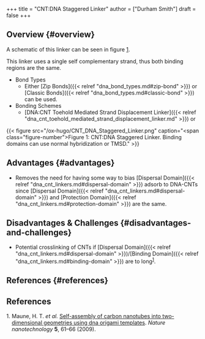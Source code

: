 +++
title = "CNT:DNA Staggered Linker"
author = ["Durham Smith"]
draft = false
+++

## Overview {#overview}

A schematic of this linker can be seen in figure [1](#figure--fig:cnt-dna-staggered-linker).

This linker uses a single self complementary strand, thus both binding regions are the same.

-   Bond Types
    -   Either [Zip Bonds]({{< relref "dna_bond_types.md#zip-bond" >}}) or [Classic Bonds]({{< relref "dna_bond_types.md#classic-bond" >}}) can be used.
-   Bonding Schemes
    -   [DNA:CNT Toehold Mediated Strand Displacement Linker]({{< relref "dna_cnt_toehold_mediated_strand_displacement_linker.md" >}}) or

<a id="figure--fig:cnt-dna-staggered-linker"></a>

{{< figure src="/ox-hugo/CNT_DNA_Staggered_Linker.png" caption="<span class=\"figure-number\">Figure 1: </span>CNT:DNA Staggered Linker. Binding domains can use normal hybridization or TMSD." >}}


## Advantages {#advantages}

-   Removes the need for having some way to bias [Dispersal Domain]({{< relref "dna_cnt_linkers.md#dispersal-domain" >}}) adsorb to DNA-CNTs since [Dispersal Domain]({{< relref "dna_cnt_linkers.md#dispersal-domain" >}}) and [Protection Domain]({{< relref "dna_cnt_linkers.md#protection-domain" >}}) are the same.


## Disadvantages &amp; Challenges {#disadvantages-and-challenges}

-   Potential crosslinking of CNTs if [Dispersal Domain]({{< relref "dna_cnt_linkers.md#dispersal-domain" >}})/[Binding Domain]({{< relref "dna_cnt_linkers.md#binding-domain" >}}) are to long<sup><a href="#citeproc_bib_item_1">1</a></sup>.


## References {#references}

## References

<style>.csl-left-margin{float: left; padding-right: 0em;}
 .csl-right-inline{margin: 0 0 0 1em;}</style><div class="csl-bib-body">
  <div class="csl-entry"><a id="citeproc_bib_item_1"></a>
    <div class="csl-left-margin">1.</div><div class="csl-right-inline">Maune, H. T. <i>et al.</i> <a href="https://doi.org/10.1038/nnano.2009.311">Self-assembly of carbon nanotubes into two-dimensional geometries using dna origami templates</a>. <i>Nature nanotechnology</i> <b>5</b>, 61–66 (2009).</div>
  </div>
</div>
